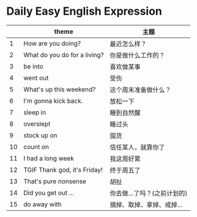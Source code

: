 # Daily Easy English Expression


| | theme | 主题|
| --- | --- | --- |
| 1 | How are you doing? | 最近怎么样？ |
| 2 | What do you do for a living? | 你是做什么工作的？ |
| 3 | be into | 喜欢做某事 |
| 4 | went out | 受伤 |
| 5 | What's up this weekend? | 这个周末准备做什么？ |
| 6 | I'm gonna kick back. | 放松一下 |
| 7 | sleep in | 睡到自然醒 |
| 8 | overslept | 睡过头 |
| 9 | stock up on | 囤货 |
| 10 | count on | 信任某人，就靠你了 |
| 11 | I had a long week | 我这周好累 |
| 12 | TGIF Thank god, it's Friday! | 终于周五了 |
| 13 | That's pure nonsense | 胡扯 |
| 14 | Did you get out ...| 你去做…了吗？(之前计划的) |
| 15 | do away with | 摘掉、取掉、拿掉、戒掉… |